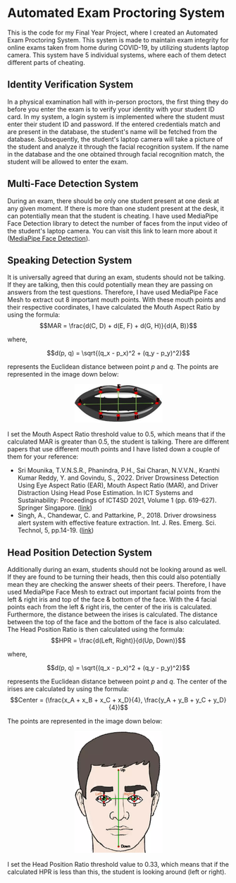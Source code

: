 # Automated Exam Proctoring System
This is the code for my Final Year Project, where I created an Automated Exam Proctoring System. This system is made to maintain exam integrity for online exams taken from home during COVID-19, by utilizing students laptop camera. This system have 5 individual systems, where each of them detect different parts of cheating.

## Identity Verification System
In a physical examination hall with in-person proctors, the first thing they do before you enter the exam is to verify your identity with your student ID card. In my system, a login system is implemented where the student must enter their student ID and password. If the entered credentials match and are present in the database, the student's name will be fetched from the database. Subsequently, the student's laptop camera will take a picture of the student and analyze it through the facial recognition system. If the name in the database and the one obtained through facial recognition match, the student will be allowed to enter the exam.

## Multi-Face Detection System
During an exam, there should be only one student present at one desk at any given moment. If there is more than one student present at the desk, it can potentially mean that the student is cheating. I have used MediaPipe Face Detection library to detect the number of faces from the input video of the student's laptop camera. You can visit this link to learn more about it ([MediaPipe Face Detection](https://github.com/google/mediapipe/blob/master/docs/solutions/face_detection.md)).

## Speaking Detection System
It is universally agreed that during an exam, students should not be talking. If they are talking, then this could potentially mean they are passing on answers from the test questions. Therefore, I have used MediaPipe Face Mesh to extract out 8 important mouth points. With these mouth points and their respective coordinates, I have calculated the Mouth Aspect Ratio by using the formula:
$$MAR = \frac{d(C, D) + d(E, F) + d(G, H)}{d(A, B)}$$

where,

$$d(p, q) = \sqrt{(q_x - p_x)^2 + (q_y - p_y)^2}$$

represents the Euclidean distance between point $p$ and $q$. The points are represented in the image down below:
<p align="center">
  <img src="https://github.com/blank-ed/Automated_Exam_Proctoring_System/blob/master/Necessary%20Files/Mouth%20Aspect%20Ratio.png" width="200" height="auto">
</p>

I set the Mouth Aspect Ratio threshold value to 0.5, which means that if the calculated MAR is greater than 0.5, the student is talking. There are different papers that use different mouth points and I have listed down a couple of them for your reference:
- Sri Mounika, T.V.N.S.R., Phanindra, P.H., Sai Charan, N.V.V.N., Kranthi Kumar Reddy, Y. and Govindu, S., 2022. Driver Drowsiness Detection Using Eye Aspect Ratio (EAR), Mouth Aspect Ratio (MAR), and Driver Distraction Using Head Pose Estimation. In ICT Systems and Sustainability: Proceedings of ICT4SD 2021, Volume 1 (pp. 619-627). Springer Singapore. ([link](https://link.springer.com/chapter/10.1007/978-981-16-5987-4_63))
- Singh, A., Chandewar, C. and Pattarkine, P., 2018. Driver drowsiness alert system with effective feature extraction. Int. J. Res. Emerg. Sci. Technol, 5, pp.14-19. ([link](https://ijrest.net/downloads/volume-5/issue-4/pid-ijrest-54201808.pdf))

## Head Position Detection System
Additionally during an exam, students should not be looking around as well. If they are found to be turning their heads, then this could also potentially mean they are checking the answer sheets of their peers. Therefore, I have used MediaPipe Face Mesh to extract out important facial points from the left & right iris and top of the face & bottom of the face. With the 4 facial points each from the left & right iris, the center of the iris is calculated. Furthermore, the distance between the irises is calculated. The distance between the top of the face and the bottom of the face is also calculated. The Head Position Ratio is then calculated using the formula:
$$HPR = \frac{d(Left, Right)}{d(Up, Down)}$$

where,

$$d(p, q) = \sqrt{(q_x - p_x)^2 + (q_y - p_y)^2}$$

represents the Euclidean distance between point $p$ and $q$. The center of the irises are calculated by using the formula:
$$Center = (\frac{x_A + x_B + x_C + x_D}{4}, \frac{y_A + y_B + y_C + y_D}{4})$$

The points are represented in the image down below:
<p align="center">
  <img src="https://github.com/blank-ed/Automated_Exam_Proctoring_System/blob/master/Necessary%20Files/Head%20Position%20Ratio.png" width="200" height="auto">
</p>

I set the Head Position Ratio threshold value to 0.33, which means that if the calculated HPR is less than this, the student is looking around (left or right).
